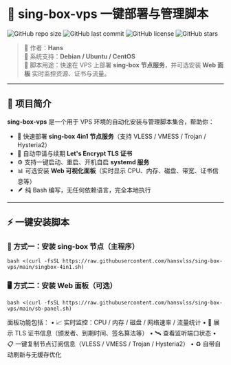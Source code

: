 # 🚀 sing-box-vps 一键部署与管理脚本

![GitHub repo size](https://img.shields.io/github/repo-size/hansvlss/sing-box-vps?color=blue)
![GitHub last commit](https://img.shields.io/github/last-commit/hansvlss/sing-box-vps?color=brightgreen)
![GitHub license](https://img.shields.io/github/license/hansvlss/sing-box-vps)
![GitHub stars](https://img.shields.io/github/stars/hansvlss/sing-box-vps?style=social)

> 🔹 作者：**Hans**  
> 🔹 系统支持：**Debian / Ubuntu / CentOS**  
> 🔹 脚本用途：快速在 VPS 上部署 **sing-box 节点服务**，并可选安装 **Web 面板** 实时监控资源、证书与流量。

---

## 🧭 项目简介

**sing-box-vps** 是一个用于 VPS 环境的自动化安装与管理脚本集合，帮助你：

- 🧩 快速部署 **sing-box 4in1 节点服务**（支持 VLESS / VMESS / Trojan / Hysteria2）
- 🔐 自动申请与续期 **Let's Encrypt TLS 证书**
- ⚙️ 支持一键启动、重启、开机自启 **systemd 服务**
- 📊 可选安装 **Web 可视化面板**（实时显示 CPU、内存、磁盘、带宽、证书信息等）
- 🪶 纯 Bash 编写，无任何依赖语言，完全本地执行

---

## ⚡️ 一键安装脚本

### 🧠 方式一：安装 sing-box 节点（主程序）

```
bash <(curl -fsSL https://raw.githubusercontent.com/hansvlss/sing-box-vps/main/singbox-4in1.sh)

```
### 🖥️ 方式二：安装 Web 面板（可选）

```
bash <(curl -fsSL https://raw.githubusercontent.com/hansvlss/sing-box-vps/main/sb-panel.sh)

```
面板功能包括：
	•	📈 实时监控：CPU / 内存 / 磁盘 / 网络速率 / 流量统计
	•	🔐 展示 TLS 证书信息（颁发者、到期时间、签名算法等）
	•	🛰️ 查看监听端口状态
	•	📋 一键复制节点订阅信息（VLESS / VMESS / Trojan / Hysteria2）
	•	♻️ 自带自动刷新与无缓存优化

